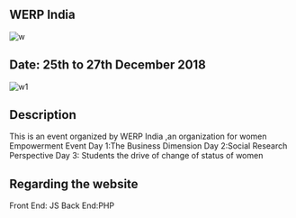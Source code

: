 ## WERP India
![w](https://user-images.githubusercontent.com/44456358/47607873-80996280-da43-11e8-8f7b-7c3a37ff2baf.PNG)
## Date:  25th to 27th December 2018
![w1](https://user-images.githubusercontent.com/44456358/47607944-5eecab00-da44-11e8-928a-0493e8bd98a8.PNG)
## Description
This is an event organized by WERP India ,an organization for women Empowerment
Event 
Day 1:The Business Dimension
Day 2:Social Research Perspective
Day 3: Students the drive of change of status of women
## Regarding the website
Front End: JS
Back End:PHP
